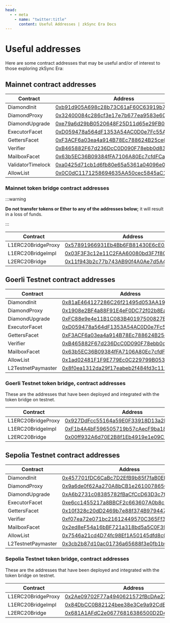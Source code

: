 ```yaml
---
head:
  - - meta
    - name: "twitter:title"
      content: Useful Addresses | zkSync Era Docs
---
```


# Useful addresses

Here are some contract addresses that may be useful and/or of interest to those exploring zkSync Era:

## Mainnet contract addresses

| Contract          | Address                                                                                                                    |
| ----------------- | -------------------------------------------------------------------------------------------------------------------------- |
| DiamondInit       | [0xb91d905A698c28b73C61aF60C63919b754FCF4DE](https://etherscan.io/address/0xb91d905A698c28b73C61aF60C63919b754FCF4DE#code) |
| DiamondProxy      | [0x32400084c286cf3e17e7b677ea9583e60a000324](https://etherscan.io/address/0x32400084c286cf3e17e7b677ea9583e60a000324#code) |
| DiamondUpgrade    | [0xe79a6d29bB0520648F25D11d65e29FB06B195F0F](https://etherscan.io/address/0xe79a6d29bB0520648F25D11d65e29FB06B195F0F#code) |
| ExecutorFacet     | [0xD059478a564dF1353A54AC0D0e7Fc55A90b92246](https://etherscan.io/address/0xD059478a564dF1353A54AC0D0e7Fc55A90b92246#code) |
| GettersFacet      | [0xF3ACF6a03ea4a914B78Ec788624B25ceC37c14A4](https://etherscan.io/address/0xF3ACF6a03ea4a914B78Ec788624B25ceC37c14A4#code) |
| Verifier          | [0xB465882F67d236DcC0D090F78ebb0d838e9719D8](https://etherscan.io/address/0xB465882F67d236DcC0D090F78ebb0d838e9719D8#code) |
| MailboxFacet      | [0x63b5EC36B09384fFA7106A80Ec7cfdFCa521fD08](https://etherscan.io/address/0x63b5EC36B09384fFA7106A80Ec7cfdFCa521fD08#code) |
| ValidatorTimelock | [0xa0425d71cb1d6fb80e65a5361a04096e0672de03](https://etherscan.io/address/0xa0425d71cb1d6fb80e65a5361a04096e0672de03)      |
| AllowList         | [0x0C0dC1171258694635AA50cec5845aC1031cA6d7](https://etherscan.io/address/0x0C0dC1171258694635AA50cec5845aC1031cA6d7#code) |

### Mainnet token bridge contract addresses

:::warning

**Do not transfer tokens or Ether to any of the addresses below;** it will result in a loss of funds.

:::

| Contract           | Address                                                                                                                     |
| ------------------ | --------------------------------------------------------------------------------------------------------------------------- |
| L1ERC20BridgeProxy | [0x57891966931Eb4Bb6FB81430E6cE0A03AAbDe063](https://etherscan.io/address/0x57891966931Eb4Bb6FB81430E6cE0A03AAbDe063#code)  |
| L1ERC20BridgeImpl  | [0x03F3F3c12e11C2FAA60080bd3F7f80AADF369a33](https://etherscan.io/address/0x03F3F3c12e11C2FAA60080bd3F7f80AADF369a33#code)  |
| L2ERC20Bridge      | [0x11f943b2c77b743AB90f4A0Ae7d5A4e7FCA3E102](https://explorer.zksync.io/address/0x11f943b2c77b743AB90f4A0Ae7d5A4e7FCA3E102) |

## Goerli Testnet contract addresses

| Contract           | Address                                                                                                                            |
| ------------------ | ---------------------------------------------------------------------------------------------------------------------------------- |
| DiamondInit        | [0x81aE464127286C26f21495d053AA19Eec708055F](https://goerli.etherscan.io/address/0x81aE464127286C26f21495d053AA19Eec708055F#code)  |
| DiamondProxy       | [0x1908e2BF4a88F91E4eF0DC72f02b8Ea36BEa2319](https://goerli.etherscan.io/address/0x1908e2BF4a88F91E4eF0DC72f02b8Ea36BEa2319#code)  |
| DiamondUpgrade     | [0xFC88e9e4e11B1C083B40197500827E1894d55a83](https://goerli.etherscan.io/address/0xFC88e9e4e11B1C083B40197500827E1894d55a83#code)  |
| ExecutorFacet      | [0xD059478a564dF1353A54AC0D0e7Fc55A90b92246](https://goerli.etherscan.io/address/0xD059478a564dF1353A54AC0D0e7Fc55A90b92246#code)  |
| GettersFacet       | [0xF3ACF6a03ea4a914B78Ec788624B25ceC37c14A4](https://goerli.etherscan.io/address/0xF3ACF6a03ea4a914B78Ec788624B25ceC37c14A4#code)  |
| Verifier           | [0xB465882F67d236DcC0D090F78ebb0d838e9719D8](https://goerli.etherscan.io/address/0xB465882F67d236DcC0D090F78ebb0d838e9719D8#code)  |
| MailboxFacet       | [0x63b5EC36B09384fFA7106A80Ec7cfdFCa521fD08](https://goerli.etherscan.io/address/0x63b5EC36B09384fFA7106A80Ec7cfdFCa521fD08#code)  |
| AllowList          | [0x1ad02481F1F9E779Ec0C229799B05365E453Ce30](https://goerli.etherscan.io/address/0x1ad02481F1F9E779Ec0C229799B05365E453Ce30#code)  |
| L2TestnetPaymaster | [0x8f0ea1312da29f17eabeb2f484fd3c112cccdd63](https://goerli.explorer.zksync.io/address/0x8f0ea1312da29f17eabeb2f484fd3c112cccdd63) |

### Goerli Testnet token bridge, contract addresses

These are the addresses that have been deployed and integrated with the token bridge on testnet.

| Contract           | Address                                                                                                                            |
| ------------------ | ---------------------------------------------------------------------------------------------------------------------------------- |
| L1ERC20BridgeProxy | [0x927DdFcc55164a59E0F33918D13a2D559bC10ce7](https://goerli.etherscan.io/address/0x927DdFcc55164a59E0F33918D13a2D559bC10ce7#code)  |
| L1ERC20BridgeImpl  | [0xF1b4A4bF596505719b57cAecF9ba18FE23CE7897](https://goerli.etherscan.io/address/0xF1b4A4bF596505719b57cAecF9ba18FE23CE7897#code)  |
| L2ERC20Bridge      | [0x00ff932A6d70E2B8f1Eb4919e1e09C1923E7e57b](https://goerli.explorer.zksync.io/address/0x00ff932A6d70E2B8f1Eb4919e1e09C1923E7e57b) |

## Sepolia Testnet contract addresses

| Contract           | Address                                                                                                                             |
| ------------------ | ----------------------------------------------------------------------------------------------------------------------------------- |
| DiamondInit        | [0x457701fDC6CaBc7D2EfB9b85f7faB0EE4bBD3c36](https://sepolia.etherscan.io/address/0x457701fDC6CaBc7D2EfB9b85f7faB0EE4bBD3c36#code)  |
| DiamondProxy       | [0x9a6de0f62Aa270A8bCB1e2610078650D539B1Ef9](https://sepolia.etherscan.io/address/0x9a6de0f62Aa270A8bCB1e2610078650D539B1Ef9#code)  |
| DiamondUpgrade     | [0xA6b2731c08385782fBaCfCcD63D3c7fc7b798E47](https://sepolia.etherscan.io/address/0xA6b2731c08385782fBaCfCcD63D3c7fc7b798E47#code)  |
| ExecutorFacet      | [0xe6cc1455217a8BBCF2c663607A0b8c200B8732F1](https://sepolia.etherscan.io/address/0xe6cc1455217a8BBCF2c663607A0b8c200B8732F1#code)  |
| GettersFacet       | [0x10f328c20dD2469b7e88f374B9794471599c1c8D](https://sepolia.etherscan.io/address/0x10f328c20dD2469b7e88f374B9794471599c1c8D#code)  |
| Verifier           | [0xf07ea72e071bc21612449570C365Ff3DC9176Ecb](https://sepolia.etherscan.io/address/0xf07ea72e071bc21612449570C365Ff3DC9176Ecb#code)  |
| MailboxFacet       | [0x2ed8eF54a16bBF721a318bd5a5C0F39Be70eaa65](https://sepolia.etherscan.io/address/0x2ed8eF54a16bBF721a318bd5a5C0F39Be70eaa65#code)  |
| AllowList          | [0x7546a21cd4D74fc98Ef1A50145dfd8c043e2096F](https://sepolia.etherscan.io/address/0x7546a21cd4D74fc98Ef1A50145dfd8c043e2096F#code)  |
| L2TestnetPaymaster | [0x3cb2b87d10ac01736a65688f3e0fb1b070b3eea3](https://sepolia.explorer.zksync.io/address/0x3cb2b87d10ac01736a65688f3e0fb1b070b3eea3) |

### Sepolia Testnet token bridge, contract addresses

These are the addresses that have been deployed and integrated with the token bridge on testnet.

| Contract           | Address                                                                                                                             |
| ------------------ | ----------------------------------------------------------------------------------------------------------------------------------- |
| L1ERC20BridgeProxy | [0x2Ae09702F77a4940621572fBcDAe2382D44a2cbA](https://sepolia.etherscan.io/address/0x2Ae09702F77a4940621572fBcDAe2382D44a2cbA#code)  |
| L1ERC20BridgeImpl  | [0x84DbCC0B82124bee38e3Ce9a92CdE2f943bab60D](https://sepolia.etherscan.io/address/0x84DbCC0B82124bee38e3Ce9a92CdE2f943bab60D#code)  |
| L2ERC20Bridge      | [0x681A1AFdC2e06776816386500D2D461a6C96cB45](https://sepolia.explorer.zksync.io/address/0x681A1AFdC2e06776816386500D2D461a6C96cB45) |
